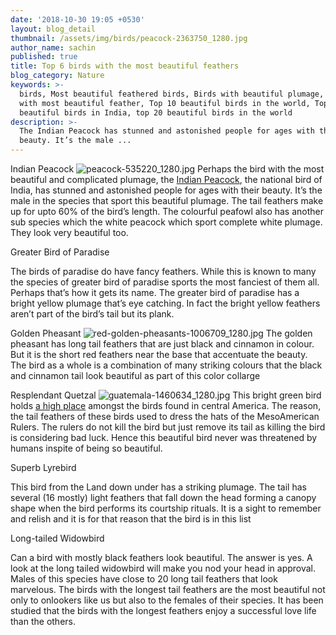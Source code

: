 ```yaml
---
date: '2018-10-30 19:05 +0530'
layout: blog_detail
thumbnail: /assets/img/birds/peacock-2363750_1280.jpg
author_name: sachin
published: true
title: Top 6 birds with the most beautiful feathers
blog_category: Nature
keywords: >-
  birds, Most beautiful feathered birds, Birds with beautiful plumage, Birds
  with most beautiful feather, Top 10 beautiful birds in the world, Top 10
  beautiful birds in India, top 20 beautiful birds in the world
description: >-
  The Indian Peacock has stunned and astonished people for ages with their
  beauty. It’s the male ...
---
```

Indian Peacock
![peacock-535220_1280.jpg]({{site.baseurl}}/assets/img/birds/peacock-535220_1280.jpg)
Perhaps the bird with the most beautiful and complicated plumage, the [Indian Peacock](http://knowindia.gov.in/national-identity-elements/national-bird.php), the national bird of India, has stunned and astonished people for ages with their beauty. It’s the male in the species that sport this beautiful plumage. The tail feathers make up for upto 60% of the bird’s length. The colourful peafowl also has another sub species which the white peacock which sport complete white plumage. They look very beautiful too.

Greater Bird of Paradise

The birds of paradise do have fancy feathers. While this is known to many the species of greater bird of paradise sports the most fanciest of them all. Perhaps that’s how it gets its name. The greater bird of paradise has a bright yellow plumage that’s eye catching. In fact the bright yellow feathers aren’t part of the bird’s tail but its plank.

Golden Pheasant
![red-golden-pheasants-1006709_1280.jpg]({{site.baseurl}}/assets/img/birds/red-golden-pheasants-1006709_1280.jpg)
The golden pheasant has long tail feathers that are just black and cinnamon in colour. But it is the short red feathers near the base that accentuate the beauty. The bird as a whole is a combination of many striking colours that the black and cinnamon tail look beautiful as part of this color collarge

Resplendant Quetzal
![guatemala-1460634_1280.jpg]({{site.baseurl}}/assets/img/birds/guatemala-1460634_1280.jpg)
This bright green bird holds [a high place](https://blogs.scientificamerican.com/extinction-countdown/resplendent-quetzal/) amongst the birds found in central America. The reason, the tail feathers of these birds used to dress the hats of the MesoAmerican Rulers. The rulers do not kill the bird but just remove its tail as killing the bird is considering bad luck. Hence this beautiful bird never was threatened by humans inspite of being so beautiful.

Superb Lyrebird

This bird from the Land down under has a striking plumage. The tail has several (16 mostly) light feathers that fall down the head forming a canopy shape when the bird performs its courtship rituals. It is a sight to remember and relish and it is for that reason that the bird is in this list

Long-tailed Widowbird

Can a bird with mostly black feathers look beautiful. The answer is yes. A look at the long tailed widowbird will make you nod your head in approval. Males of this species have close to 20 long tail feathers that look marvelous. The birds with the longest tail feathers are the most beautiful not only to onlookers like us but also to the females of their species. It has been studied that the birds with the longest feathers enjoy a successful love life than the others.
